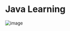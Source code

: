 # Java Learning
![image](https://github.com/user-attachments/assets/c139aff7-15f2-48b5-9a9e-8f5487b62c70)

